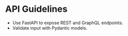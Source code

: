 # API Guidelines
- Use FastAPI to expose REST and GraphQL endpoints.
- Validate input with Pydantic models.
